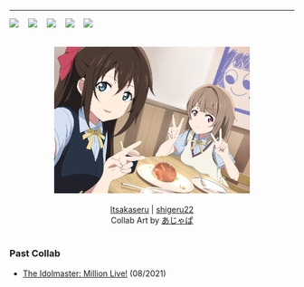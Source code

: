 ---
<pre align="left">
<a title="SkyEncripttion Website" href="https://skyencripttion.com"><img src="https://api.itsakaseru.me/public/skyencripttion.svg"></a>  <a title="Personal Website" href="https://itsakaseru.me"><img src="https://api.itsakaseru.me/public/itsakaseru.svg"></a>  <a title="LinkedIn" href="https://linkedin.com/in/itsakaseru"><img src="https://api.itsakaseru.me/public/linkedin.svg"></a>  <a title="Twitter" href="https://twitter.com/itsakaseru"><img src="https://api.itsakaseru.me/public/twitter.svg"></a>  <a title="Profile View Count" href="https://github.com/itsakaseru"><img src="https://api.itsakaseru.me/github/itsakaseru"></a>
</pre>

<div align="middle">
	<br/>
	<a href="https://github.com/Itsakaseru"><img style="height: 27vw;" src="collab/2022/04/Itsakaseru.jpg"></a><a href="https://github.com/shigeru22"><img style="height: 27vw;" src="collab/2022/04/Shigeru.jpg"></a>
</div>
<br />
<div align="middle">
	<a href="https://github.com/Itsakaseru">Itsakaseru</a> |
	<a href="https://github.com/shigeru22">shigeru22</a>
</div>
<div align="middle">
	Collab Art by <a href="https://www.pixiv.net/en/users/361359">あじゃぱ</a>
</div>

#

### Past Collab
- [The Idolmaster: Million Live!](https://github.com/Itsakaseru/Itsakaseru/tree/637eeec564fff0210698e6751e43a15948e3e247) (08/2021)
